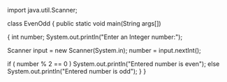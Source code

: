 import java.util.Scanner;

class EvenOdd
{
  public static void main(String args[])
  
  {
    int number;
    System.out.println("Enter an Integer number:");
 
   Scanner input = new Scanner(System.in);
    number = input.nextInt();
   
   if ( number % 2 == 0 )
        System.out.println("Entered number is even");
     else
        System.out.println("Entered number is odd");
  }
}
